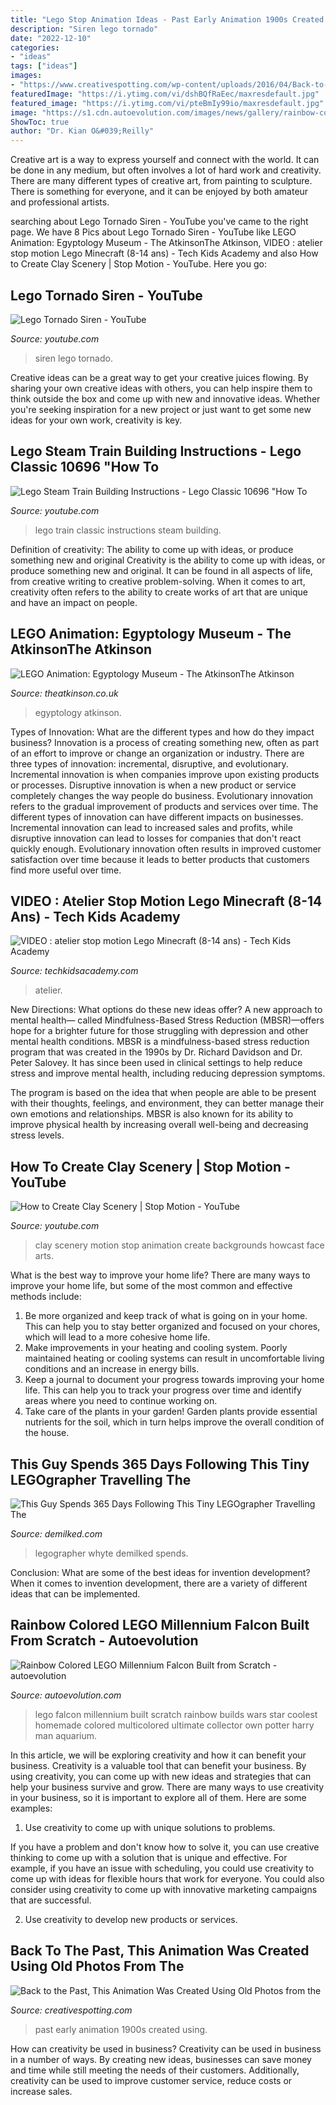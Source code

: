```yaml
---
title: "Lego Stop Animation Ideas - Past Early Animation 1900s Created Using"
description: "Siren lego tornado"
date: "2022-12-10"
categories:
- "ideas"
tags: ["ideas"]
images:
- "https://www.creativespotting.com/wp-content/uploads/2016/04/Back-to-the-Past-This-Animation-Was-Created-Using-Old-Photos-from-the-Early-1900s7-728x455.jpg"
featuredImage: "https://i.ytimg.com/vi/dshBQfRaEec/maxresdefault.jpg"
featured_image: "https://i.ytimg.com/vi/pteBmIy99io/maxresdefault.jpg"
image: "https://s1.cdn.autoevolution.com/images/news/gallery/rainbow-colored-lego-millennium-falcon-built-from-scratch_5.jpg"
ShowToc: true
author: "Dr. Kian O&#039;Reilly"
---
```



Creative art is a way to express yourself and connect with the world. It can be done in any medium, but often involves a lot of hard work and creativity. There are many different types of creative art, from painting to sculpture. There is something for everyone, and it can be enjoyed by both amateur and professional artists.

	

		
searching about Lego Tornado Siren - YouTube you've came to the right page. We have 8 Pics about Lego Tornado Siren - YouTube like LEGO Animation: Egyptology Museum - The AtkinsonThe Atkinson, VIDEO : atelier stop motion Lego Minecraft (8-14 ans) - Tech Kids Academy and also How to Create Clay Scenery | Stop Motion - YouTube. Here you go:
		
    
## Lego Tornado Siren - YouTube

<img loading=lazy src="https://i.ytimg.com/vi/pteBmIy99io/maxresdefault.jpg" onerror="this.onerror=null;this.src='https://tse1.mm.bing.net/th?id=OIP.QDUxUcu0__0EASG1QRPCPwHaEK&amp;pid=15.1';" alt="Lego Tornado Siren - YouTube">

_Source: youtube.com_

>siren lego tornado. 

	

Creative ideas can be a great way to get your creative juices flowing. By sharing your own creative ideas with others, you can help inspire them to think outside the box and come up with new and innovative ideas. Whether you're seeking inspiration for a new project or just want to get some new ideas for your own work, creativity is key.

    
## Lego Steam Train Building Instructions - Lego Classic 10696 &quot;How To

<img loading=lazy src="https://i.ytimg.com/vi/dshBQfRaEec/maxresdefault.jpg" onerror="this.onerror=null;this.src='https://tse3.mm.bing.net/th?id=OIP.qJ9xxgjXS4ok7NIh5q0ROwHaEK&amp;pid=15.1';" alt="Lego Steam Train Building Instructions - Lego Classic 10696 &quot;How To">

_Source: youtube.com_

>lego train classic instructions steam building. 

	

Definition of creativity: The ability to come up with ideas, or produce something new and original
Creativity is the ability to come up with ideas, or produce something new and original. It can be found in all aspects of life, from creative writing to creative problem-solving. When it comes to art, creativity often refers to the ability to create works of art that are unique and have an impact on people.

    
## LEGO Animation: Egyptology Museum - The AtkinsonThe Atkinson

<img loading=lazy src="https://www.theatkinson.co.uk/wp-content/uploads/2021/06/THE_ATKINSON_ONLINE_16X9.00_01_31_08.Still017.jpg" onerror="this.onerror=null;this.src='https://tse4.mm.bing.net/th?id=OIP.4j3T3rpuci-JebCZctgrWgHaEK&amp;pid=15.1';" alt="LEGO Animation: Egyptology Museum - The AtkinsonThe Atkinson">

_Source: theatkinson.co.uk_

>egyptology atkinson. 

	

Types of Innovation: What are the different types and how do they impact business?
Innovation is a process of creating something new, often as part of an effort to improve or change an organization or industry. There are three types of innovation: incremental, disruptive, and evolutionary. Incremental innovation is when companies improve upon existing products or processes. Disruptive innovation is when a new product or service completely changes the way people do business. Evolutionary innovation refers to the gradual improvement of products and services over time.
The different types of innovation can have different impacts on businesses. Incremental innovation can lead to increased sales and profits, while disruptive innovation can lead to losses for companies that don't react quickly enough. Evolutionary innovation often results in improved customer satisfaction over time because it leads to better products that customers find more useful over time.

    
## VIDEO : Atelier Stop Motion Lego Minecraft (8-14 Ans) - Tech Kids Academy

<img loading=lazy src="https://www.techkidsacademy.com/wp-content/uploads/2018/01/20180105_152745.jpg" onerror="this.onerror=null;this.src='https://tse2.mm.bing.net/th?id=OIP.GzKL-VYCemNmJFOZF4c-xAHaEK&amp;pid=15.1';" alt="VIDEO : atelier stop motion Lego Minecraft (8-14 ans) - Tech Kids Academy">

_Source: techkidsacademy.com_

>atelier. 

	

New Directions: What options do these new ideas offer?
A new approach to mental health— called Mindfulness-Based Stress Reduction (MBSR)—offers hope for a brighter future for those struggling with depression and other mental health conditions.
MBSR is a mindfulness-based stress reduction program that was created in the 1990s by Dr. Richard Davidson and Dr. Peter Salovey. It has since been used in clinical settings to help reduce stress and improve mental health, including reducing depression symptoms.

The program is based on the idea that when people are able to be present with their thoughts, feelings, and environment, they can better manage their own emotions and relationships. MBSR is also known for its ability to improve physical health by increasing overall well-being and decreasing stress levels.

    
## How To Create Clay Scenery | Stop Motion - YouTube

<img loading=lazy src="http://i.ytimg.com/vi/ybNQ16A7ukE/maxresdefault.jpg" onerror="this.onerror=null;this.src='https://tse2.mm.bing.net/th?id=OIP.75nFs9sVNCwadv-jIqPbIgHaEK&amp;pid=15.1';" alt="How to Create Clay Scenery | Stop Motion - YouTube">

_Source: youtube.com_

>clay scenery motion stop animation create backgrounds howcast face arts. 

	

What is the best way to improve your home life?
There are many ways to improve your home life, but some of the most common and effective methods include: 
1. Be more organized and keep track of what is going on in your home. This can help you to stay better organized and focused on your chores, which will lead to a more cohesive home life. 
2. Make improvements in your heating and cooling system. Poorly maintained heating or cooling systems can result in uncomfortable living conditions and an increase in energy bills. 
3. Keep a journal to document your progress towards improving your home life. This can help you to track your progress over time and identify areas where you need to continue working on. 
4. Take care of the plants in your garden! Garden plants provide essential nutrients for the soil, which in turn helps improve the overall condition of the house.

    
## This Guy Spends 365 Days Following This Tiny LEGOgrapher Travelling The

<img loading=lazy src="http://static.demilked.com/wp-content/uploads/2014/02/legographer-lego-photography-andrew-whyte-17.jpg" onerror="this.onerror=null;this.src='https://tse2.mm.bing.net/th?id=OIP.VZQ_D1Pv6uduaMRrA2mTvgHaE8&amp;pid=15.1';" alt="This Guy Spends 365 Days Following This Tiny LEGOgrapher Travelling The">

_Source: demilked.com_

>legographer whyte demilked spends. 

	

Conclusion: What are some of the best ideas for invention development?
When it comes to invention development, there are a variety of different ideas that can be implemented.

    
## Rainbow Colored LEGO Millennium Falcon Built From Scratch - Autoevolution

<img loading=lazy src="https://s1.cdn.autoevolution.com/images/news/gallery/rainbow-colored-lego-millennium-falcon-built-from-scratch_5.jpg" onerror="this.onerror=null;this.src='https://tse4.mm.bing.net/th?id=OIP.9l4_vmmMupw3HOwBAa4xvgHaE8&amp;pid=15.1';" alt="Rainbow Colored LEGO Millennium Falcon Built from Scratch - autoevolution">

_Source: autoevolution.com_

>lego falcon millennium built scratch rainbow builds wars star coolest homemade colored multicolored ultimate collector own potter harry man aquarium. 

	

In this article, we will be exploring creativity and how it can benefit your business.
Creativity is a valuable tool that can benefit your business. By using creativity, you can come up with new ideas and strategies that can help your business survive and grow. There are many ways to use creativity in your business, so it is important to explore all of them. Here are some examples:
1. Use creativity to come up with unique solutions to problems.

If you have a problem and don't know how to solve it, you can use creative thinking to come up with a solution that is unique and effective. For example, if you have an issue with scheduling, you could use creativity to come up with ideas for flexible hours that work for everyone. You could also consider using creativity to come up with innovative marketing campaigns that are successful.

2. Use creativity to develop new products or services.

    
## Back To The Past, This Animation Was Created Using Old Photos From The

<img loading=lazy src="https://www.creativespotting.com/wp-content/uploads/2016/04/Back-to-the-Past-This-Animation-Was-Created-Using-Old-Photos-from-the-Early-1900s7-728x455.jpg" onerror="this.onerror=null;this.src='https://tse1.mm.bing.net/th?id=OIP.3aIcvaadEUzeT_nny0uiqgHaEo&amp;pid=15.1';" alt="Back to the Past, This Animation Was Created Using Old Photos from the">

_Source: creativespotting.com_

>past early animation 1900s created using. 

	

How can creativity be used in business?
Creativity can be used in business in a number of ways. By creating new ideas, businesses can save money and time while still meeting the needs of their customers. Additionally, creativity can be used to improve customer service, reduce costs or increase sales.

